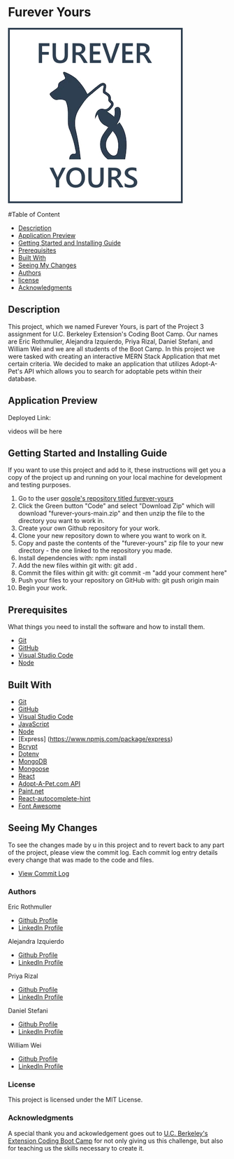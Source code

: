 # Furever Yours

![alt text](./client/src/Furever-Yours-Logo.jpg)

#Table of Content
  - [Description](#Description)
  - [Application Preview](#Application-Preview)
  - [Getting Started and Installing Guide](#Getting-Started-and-Installing-Guide)
  - [Prerequisites](#Prerequisites)
  - [Built With](#Built-With)
  - [Seeing My Changes](#Seeing-My-Changes)
  - [Authors](#Authors)
  - [license](#License)
  - [Acknowledgments](#Acknowledgments)

## Description
This project, which we named Furever Yours, is part of the Project 3 assignment for U.C. Berkeley Extension's Coding Boot Camp. Our names are Eric Rothmuller, Alejandra Izquierdo, Priya Rizal, Daniel Stefani, and William Wei and we are all students of the Boot Camp. In this project we were tasked with creating an interactive MERN Stack Application that met certain criteria. We decided to make an application that utilizes Adopt-A-Pet's API which allows you to search for adoptable pets within their database.

## Application Preview
Deployed Link: 

videos will be here

## Getting Started and Installing Guide

If you want to use this project and add to it, these instructions will get you a copy of the project up and running on your local machine for development and testing purposes.

1. Go to the user [qosole's repository titled furever-yours](https://github.com/qosole/furever-yours)
2. Click the Green button "Code" and select "Download Zip" which will download "furever-yours-main.zip" and then unzip the file to the directory you want to work in.
3. Create your own Github repository for your work.
4. Clone your new repository down to where you want to work on it.
5. Copy and paste the contents of the "furever-yours" zip file to your new directory - the one linked to the repository you made.
6. Install dependencies with: npm install
7. Add the new files within git with: git add .
8. Commit the files within git with: git commit -m "add your comment here"
9. Push your files to your repository on GitHub with: git push origin main
10. Begin your work.


## Prerequisites

What things you need to install the software and how to install them.

- [Git](https://git-scm.com/downloads)
- [GitHub](https://github.com/)
- [Visual Studio Code](https://code.visualstudio.com/download)
- [Node](https://nodejs.org/en/)

## Built With

- [Git](https://git-scm.com/downloads)
- [GitHub](https://github.com/)
- [Visual Studio Code](https://code.visualstudio.com/download)
- [JavaScript](https://developer.mozilla.org/en-US/docs/Web/JavaScript)
- [Node](https://nodejs.org/en/)
- [Express] (https://www.npmjs.com/package/express)
- [Bcrypt](https://www.npmjs.com/package/bcrypt)
- [Dotenv](https://www.npmjs.com/package/dotenv)
- [MongoDB](https://www.mongodb.com/)
- [Mongoose](https://www.npmjs.com/package/mongoose)
- [React](https://reactjs.org/docs/create-a-new-react-app.html)
- [Adopt-A-Pet.com API](https://www.adoptapet.com/public/apis/pet_list.html)
- [Paint.net](https://www.getpaint.net/)
- [React-autocomplete-hint](https://www.npmjs.com/package/react-autocomplete-hint)
- [Font Awesome](https://fontawesome.com/v5/docs/web/use-with/react)


## Seeing My Changes

To see the changes made by u in this project and to revert back to any part of the project, please view the commit log. Each commit log entry details every change that was made to the code and files.

- [View Commit Log](https://github.com/qosole/furever-yours/commits/main)

### Authors

Eric Rothmuller

- [Github Profile](https://github.com/ericrothmuller)
- [LinkedIn Profile](https://www.linkedin.com/in/eric-rothmuller/)

Alejandra Izquierdo

- [Github Profile](hhttps://github.com/alenambo02)
- [LinkedIn Profile](https://www.linkedin.com/in/alejandra-n-izquierdo-b8488516b/)

Priya Rizal

- [Github Profile](https://github.com/priyarizal)
- [LinkedIn Profile](https://www.linkedin.com/in/priya-r-822271110/)

Daniel Stefani

- [Github Profile](https://github.com/DStefani86)
- [LinkedIn Profile](https://www.linkedin.com/in/danielstefani/)

William Wei

- [Github Profile](https://github.com/qosole)
- [LinkedIn Profile](https://www.linkedin.com/in/william-wei-044b35241/)


### License

This project is licensed under the MIT License.

### Acknowledgments

A special thank you and ackowledgement goes out to [U.C. Berkeley's Extension Coding Boot Camp](https://bootcamp.berkeley.edu/coding/) for not only giving us this challenge, but also for teaching us the skills necessary to create it.